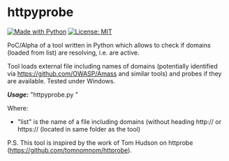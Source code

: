 # httpyprobe
[![Made with Python](https://img.shields.io/badge/Made%20with-Python-blue.svg)](https://www.python.org/)
[![License: MIT](https://img.shields.io/badge/License-MIT-red.svg)](https://opensource.org/licenses/MIT)

PoC/Alpha of a tool written in Python which allows to check if domains (loaded from list) are resolving, i.e. are active.

Tool loads external file including names of domains (potentially identified via https://github.com/OWASP/Amass and similar tools) and probes if they are available. Tested under Windows. 

***Usage:*** "httpyprobe.py <list>"

Where: 
- "list" is the name of a file including domains (without heading http:// or https:// (located in same folder as the tool)

P.S. This tool is inspired by the work of Tom Hudson on httprobe (https://github.com/tomnomnom/httprobe).
